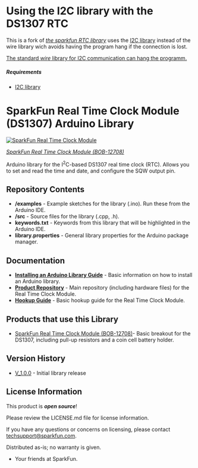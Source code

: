 # Using the I2C library with the DS1307 RTC
This is a fork of [*the sparkfun RTC library*](https://github.com/sparkfun/SparkFun_DS1307_RTC_Arduino_Library) uses the [I2C library](https://github.com/rambo/I2C) instead of the wire library wich avoids having the program hang if
the connection is lost.

[The standard *wire* library for I2C communication can hang the programm.](https://github.com/arduino/Arduino/issues/1476#issue-15828095)

##### Requirements
* [I2C library](https://github.com/rambo/I2C)


SparkFun Real Time Clock Module (DS1307) Arduino Library
========================================

[![SparkFun Real Time Clock Module](https://cdn.sparkfun.com//assets/parts/9/4/5/4/12708-01.jpg)](https://www.sparkfun.com/products/12708)

[*SparkFun Real Time Clock Module (BOB-12708)*](https://www.sparkfun.com/products/12708)

Arduino library for the I<sup>2</sup>C-based DS1307 real time clock (RTC). Allows you to set and read the time and date, and configure the SQW output pin.

Repository Contents
-------------------

* **/examples** - Example sketches for the library (.ino). Run these from the Arduino IDE.
* **/src** - Source files for the library (.cpp, .h).
* **keywords.txt** - Keywords from this library that will be highlighted in the Arduino IDE.
* **library.properties** - General library properties for the Arduino package manager.

Documentation
--------------

* **[Installing an Arduino Library Guide](https://learn.sparkfun.com/tutorials/installing-an-arduino-library)** - Basic information on how to install an Arduino library.
* **[Product Repository](https://github.com/sparkfun/RTC-Module/tree/v1.4)** - Main repository (including hardware files) for the Real Time Clock Module.
* **[Hookup Guide](https://learn.sparkfun.com/tutorials/real-time-clock-module-hookup-guide)** - Basic hookup guide for the Real Time Clock Module.

Products that use this Library
---------------------------------

* [SparkFun Real Time Clock Module (BOB-12708)](https://www.sparkfun.com/products/12708)- Basic breakout for the DS1307, including pull-up resistors and a coin cell battery holder.

Version History
---------------

* [V_1.0.0](https://github.com/sparkfun/SparkFun_DS1307_RTC_Arduino_Library/tree/V_1.0.0) - Initial library release

License Information
-------------------

This product is _**open source**_!

Please review the LICENSE.md file for license information.

If you have any questions or concerns on licensing, please contact techsupport@sparkfun.com.

Distributed as-is; no warranty is given.

- Your friends at SparkFun.
